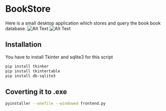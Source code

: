 # BookStore
Here is a small desktop application which stores and query the book book database.
![Alt Text](https://img.shields.io/badge/Python-3.7.4-red)
![Alt Text](https://img.shields.io/badge/MySQL-8.0-orange)<br/>
## Installation
You have to install Tkinter and sqlite3 for this script
```bash
pip install tkinker
pip install tkintertable
pip install db-sqlite3
```
## Coverting it to .exe
```bash
pyinstaller --onefile --windowed frontend.py
```
